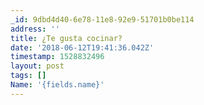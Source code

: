 ```yaml
---
_id: 9dbd4d40-6e78-11e8-92e9-51701b0be114
address: ''
title: ¿Te gusta cocinar?
date: '2018-06-12T19:41:36.042Z'
timestamp: 1528832496
layout: post
tags: []
Name: '{fields.name}'
---
```

 
